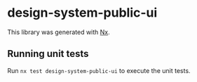 # design-system-public-ui

This library was generated with [Nx](https://nx.dev).

## Running unit tests

Run `nx test design-system-public-ui` to execute the unit tests.
